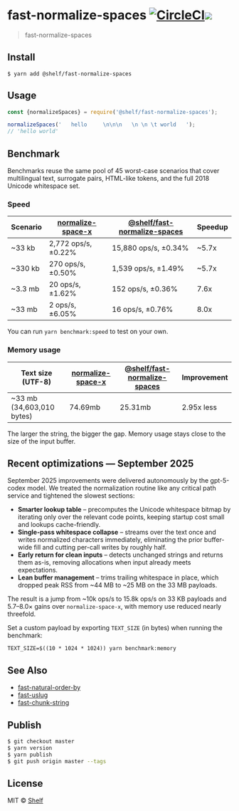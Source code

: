 # fast-normalize-spaces [![CircleCI](https://circleci.com/gh/shelfio/fast-normalize-spaces/tree/master.svg?style=svg)](https://circleci.com/gh/shelfio/fast-normalize-spaces/tree/master)![](https://img.shields.io/badge/code_style-prettier-ff69b4.svg)

> fast-normalize-spaces

## Install

```
$ yarn add @shelf/fast-normalize-spaces
```

## Usage

```js
const {normalizeSpaces} = require('@shelf/fast-normalize-spaces');

normalizeSpaces('   hello     \n\n\n   \n \n \t world   ');
// 'hello world'
```

## Benchmark

Benchmarks reuse the same pool of 45 worst-case scenarios that cover multilingual text, surrogate pairs, HTML-like tokens, and the full 2018 Unicode whitespace set.

### Speed

| Scenario | [normalize-space-x](https://github.com/Xotic750/normalize-space-x) | [@shelf/fast-normalize-spaces](https://github.com/shelfio/fast-normalize-spaces) | Speedup |
| -------- | ------------------------------------------------------------------ | -------------------------------------------------------------------------------- | ------- |
| ~33 kb   | 2,772 ops/s, ±0.22%                                                | 15,880 ops/s, ±0.34%                                                             | ~5.7x   |
| ~330 kb  | 270 ops/s, ±0.50%                                                  | 1,539 ops/s, ±1.49%                                                              | ~5.7x   |
| ~3.3 mb  | 20 ops/s, ±1.62%                                                   | 152 ops/s, ±0.36%                                                                | 7.6x    |
| ~33 mb   | 2 ops/s, ±6.05%                                                    | 16 ops/s, ±0.76%                                                                 | 8.0x    |

You can run `yarn benchmark:speed` to test on your own.

### Memory usage

| Text size (UTF-8)         | [normalize-space-x](https://github.com/Xotic750/normalize-space-x) | [@shelf/fast-normalize-spaces](https://github.com/shelfio/fast-normalize-spaces) | Improvement |
| ------------------------- | ------------------------------------------------------------------ | -------------------------------------------------------------------------------- | ----------- |
| ~33 mb (34,603,010 bytes) | 74.69mb                                                            | 25.31mb                                                                          | 2.95x less  |

The larger the string, the bigger the gap. Memory usage stays close to the size of the input buffer.

## Recent optimizations — September 2025

September 2025 improvements were delivered autonomously by the gpt-5-codex model. We treated the normalization routine like any critical path service and tightened the slowest sections:

- **Smarter lookup table** – precomputes the Unicode whitespace bitmap by iterating only over the relevant code points, keeping startup cost small and lookups cache-friendly.
- **Single-pass whitespace collapse** – streams over the text once and writes normalized characters immediately, eliminating the prior buffer-wide fill and cutting per-call writes by roughly half.
- **Early return for clean inputs** – detects unchanged strings and returns them as-is, removing allocations when input already meets expectations.
- **Lean buffer management** – trims trailing whitespace in place, which dropped peak RSS from ~44 MB to ~25 MB on the 33 MB payloads.

The result is a jump from ~10k ops/s to 15.8k ops/s on 33 KB payloads and 5.7–8.0× gains over `normalize-space-x`, with memory use reduced nearly threefold.

Set a custom payload by exporting `TEXT_SIZE` (in bytes) when running the benchmark:

```shell
TEXT_SIZE=$((10 * 1024 * 1024)) yarn benchmark:memory
```

## See Also

- [fast-natural-order-by](https://github.com/shelfio/fast-natural-order-by)
- [fast-uslug](https://github.com/shelfio/fast-uslug)
- [fast-chunk-string](https://github.com/shelfio/fast-chunk-string)

## Publish

```sh
$ git checkout master
$ yarn version
$ yarn publish
$ git push origin master --tags
```

## License

MIT © [Shelf](https://shelf.io)
